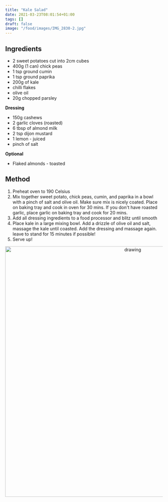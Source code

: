 ```yaml
---
title: "Kale Salad"
date: 2021-03-23T08:01:54+01:00
tags: []
draft: false
image: "/food/images/IMG_2830-2.jpg"
---
```


## Ingredients 

* 2 sweet potatoes cut into 2cm cubes 
* 400g (1 can) chick peas 
* 1 tsp ground cumin 
* 1 tsp ground paprika 
* 200g of kale
* chilli flakes 
* olive oil 
* 20g chopped parsley 

**Dressing** 

* 150g cashews 
* 2 garlic cloves (roasted) 
* 6 tbsp of almond milk 
* 2 tsp dijon mustard 
* 1 lemon - juiced 
* pinch of salt 

**Optional** 

* Flaked almonds - toasted 

## Method 

1. Preheat oven to 190 Celsius 
2. Mix together sweet potato, chick peas, cumin, and paprika in a bowl with a pinch of salt and olive oil. Make sure mix is nicely coated. Place on baking tray and cook in oven for 30 mins. If you don't have roasted garlic, place garlic on baking tray and cook for 20 mins. 
3. Add all dressing ingredients to a food processor and blitz until smooth 
4. Place kale in a large mixing bowl. Add a drizzle of olive oil and salt, massage the kale until coasted. Add the dressing and massage again. leave to stand for 15 minutes if possible! 
5. Serve up! 


<p align="center"> 
<img src="/food/images/IMG_2830-2.jpg" alt="drawing" width="800"/>
</p>
<br>



